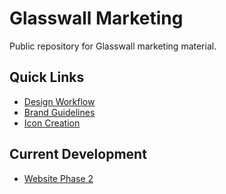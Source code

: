 # Glasswall Marketing
Public repository for Glasswall marketing material.

## Quick Links

* [Design Workflow](https://github.com/filetrust/glasswall-marketing/blob/master/00_Brand%20Guidelines%20%26%20Tutorials/Design%20Workflow.pdf)
* [Brand Guidelines](https://github.com/filetrust/glasswall-marketing/blob/master/00_Brand%20Guidelines%20%26%20Tutorials/Glasswall%20Brand%20Guidelines%20-%20Condensed.pdf)
* [Icon Creation](https://github.com/filetrust/glasswall-marketing/blob/master/00_Brand%20Guidelines%20%26%20Tutorials/Icon%20%26%20Diagram%20Creation.pdf)

## Current Development
* [Website Phase 2](https://github.com/filetrust/glasswall-marketing/tree/master/Website%20Mockups/Phase%202)

